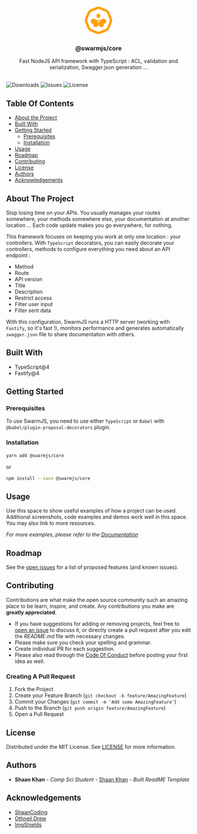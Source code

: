 <br/>
<p align="center">
  <a href="https://github.com/swarm-js/core">
    <img src="images/logo.png" alt="Logo" width="80" height="80">
  </a>

  <h3 align="center">@swarmjs/core</h3>

  <p align="center">
    Fast NodeJS API framework with TypeScript : ACL, validation and serialization, Swagger.json generation ...
    <br/>
    <br/>
  </p>
</p>

![Downloads](https://img.shields.io/github/downloads/swarm-js/core/total) ![Issues](https://img.shields.io/github/issues/swarm-js/core) ![License](https://img.shields.io/github/license/swarm-js/core)

## Table Of Contents

- [About the Project](#about-the-project)
- [Built With](#built-with)
- [Getting Started](#getting-started)
  - [Prerequisites](#prerequisites)
  - [Installation](#installation)
- [Usage](#usage)
- [Roadmap](#roadmap)
- [Contributing](#contributing)
- [License](#license)
- [Authors](#authors)
- [Acknowledgements](#acknowledgements)

## About The Project

Stop losing time on your APIs. You usually manages your routes somewhere, your methods somewhere else, your documentation at another location ... Each code update makes you go everywhere, for nothing.

This framework focuses on keeping you work at only one location : your controllers. With `TypeScript` decorators, you can easily decorate your controllers, methods to configure everything you need about an API endpoint :

- Method
- Route
- API version
- Title
- Description
- Restrict access
- Filter user input
- Filter sent data

With this configuration, SwarmJS runs a HTTP server (working with `Fastify`, so it's fast !), monitors performance and generates automatically `swagger.json` file to share documentation with others.

## Built With

- TypeScript@4
- Fastify@4

## Getting Started

### Prerequisites

To use SwarmJS, you need to use either `TypeScript` or `Babel` with `@babel/plugin-proposal-decorators` plugin.

### Installation

```sh
yarn add @swarmjs/core
```

or

```sh
npm install --save @swarmjs/core
```

## Usage

Use this space to show useful examples of how a project can be used. Additional screenshots, code examples and demos work well in this space. You may also link to more resources.

_For more examples, please refer to the [Documentation](https://example.com)_

## Roadmap

See the [open issues](https://github.com/swarm-js/core/issues) for a list of proposed features (and known issues).

## Contributing

Contributions are what make the open source community such an amazing place to be learn, inspire, and create. Any contributions you make are **greatly appreciated**.

- If you have suggestions for adding or removing projects, feel free to [open an issue](https://github.com/swarm-js/core/issues/new) to discuss it, or directly create a pull request after you edit the _README.md_ file with necessary changes.
- Please make sure you check your spelling and grammar.
- Create individual PR for each suggestion.
- Please also read through the [Code Of Conduct](https://github.com/swarm-js/core/blob/main/CODE_OF_CONDUCT.md) before posting your first idea as well.

### Creating A Pull Request

1. Fork the Project
2. Create your Feature Branch (`git checkout -b feature/AmazingFeature`)
3. Commit your Changes (`git commit -m 'Add some AmazingFeature'`)
4. Push to the Branch (`git push origin feature/AmazingFeature`)
5. Open a Pull Request

## License

Distributed under the MIT License. See [LICENSE](https://github.com/swarm-js/core/blob/main/LICENSE.md) for more information.

## Authors

- **Shaan Khan** - _Comp Sci Student_ - [Shaan Khan](https://github.com/ShaanCoding/) - _Built ReadME Template_

## Acknowledgements

- [ShaanCoding](https://github.com/ShaanCoding/)
- [Othneil Drew](https://github.com/othneildrew/Best-README-Template)
- [ImgShields](https://shields.io/)
